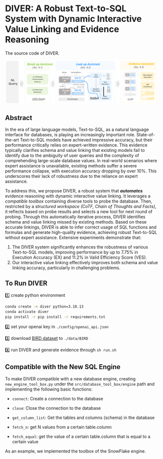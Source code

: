 <meta name="robots" content="noindex, nofollow" />

# DIVER: A Robust Text-to-SQL System with **D**ynamic **I**nteractive **V**alue Linking and **E**vidence **R**easoning

The source code of DIVER.

![pipeline](./pipeline.svg)

## Abstract

In the era of large language models, Text-to-SQL, as a natural language interface for databases, is playing an increasingly important role. State-of-the-art Text-to-SQL models have achieved impressive accuracy, but their performance critically relies on expert-written evidence. This evidence typically clarifies schema and value linking that existing models fail to identify due to the ambiguity of user queries and the complexity of comprehending large-scale database values. In real-world scenarios where expert assistance is unavailable, existing methods suffer a severe performance collapse, with execution accuracy dropping by over 10%. This underscores their lack of robustness due to the reliance on expert assistance.

To address this, we propose DIVER, a robust system that **_automates_** evidence reasoning with dynamic interactive value linking. It leverages a _compatible toolbox_ containing diverse tools to probe the database. Then, restricted by a _structured workspace (CoTF, Chain of Thoughts and Facts)_, it reflects based on probe results and selects a new tool for next round of probing. Through this automatically iterative process, DIVER identifies schema and value linking missed by existing methods. Based on these accurate linkings, DIVER is able to infer correct usage of SQL functions and formulas and generate high-quality evidence, achieving robust Text-to-SQL without expert assistance. Extensive experiments demonstrate that: 
1. The DIVER system significantly enhances the robustness of various Text-to-SQL models, improving performance by up to 7.75% in Execution Accuracy (EX) and 11.2% in Valid Efficiency Score (VES).
2. Our interactive value linking effectively improves both schema and value linking accuracy, particularly in challenging problems.

## To Run DIVER

1️⃣ create python environment

```bash
conda create -n diver python=3.10.13
conda activate diver
pip install -r pip install -r requirements.txt
```

2️⃣ set your openai key in `./config/openai_api.json`

3️⃣ download [BIRD dataset](https://github.com/AlibabaResearch/DAMO-ConvAI/tree/main/bird) to `./data/BIRD`

4️⃣ run DIVER and generate evidence through `sh run.sh`


## Compatible with the New SQL Engine

To make DIVER compatible with a new database engine, creating `new_engine_tool_box.py` under the `src/database_tool_box/engine` path and implementing the following basic functions:

- `connect`: Create a connection to the database

- `close`: Close the connection to the database

- `get_column_list`: Get the tables and columns (schema) in the database

- `fetch_n`: get N values from a certain table.column

- `fetch_equal`: get the value of a certain table.column that is equal to a certain value

As an example, we implemented the toolbox of the SnowFlake engine.